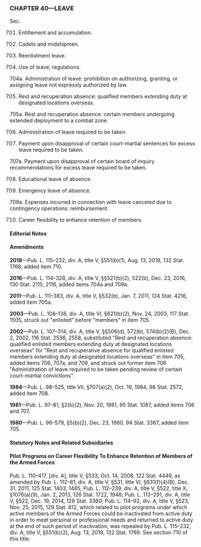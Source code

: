 ### **CHAPTER 40—LEAVE** ###

Sec.

701. Entitlement and accumulation.

702. Cadets and midshipmen.

703. Reenlistment leave.

704. Use of leave; regulations.

704a. Administration of leave: prohibition on authorizing, granting, or assigning leave not expressly authorized by law.

705. Rest and recuperation absence: qualified members extending duty at designated locations overseas.

705a. Rest and recuperation absence: certain members undergoing extended deployment to a combat zone.

706. Administration of leave required to be taken.

707. Payment upon disapproval of certain court-martial sentences for excess leave required to be taken.

707a. Payment upon disapproval of certain board of inquiry recommendations for excess leave required to be taken.

708. Educational leave of absence.

709. Emergency leave of absence.

709a. Expenses incurred in connection with leave canceled due to contingency operations: reimbursement.

710. Career flexibility to enhance retention of members.

#### **Editorial Notes** ####

#### Amendments ####

**2018**—Pub. L. 115–232, div. A, title V, §551(b)(1), Aug. 13, 2018, 132 Stat. 1768, added item 710.

**2016**—Pub. L. 114–328, div. A, title V, §§521(b)(2), 522(b), Dec. 23, 2016, 130 Stat. 2115, 2116, added items 704a and 709a.

**2011**—Pub. L. 111–383, div. A, title V, §532(b), Jan. 7, 2011, 124 Stat. 4216, added item 705a.

**2003**—Pub. L. 108–136, div. A, title VI, §621(b)(2), Nov. 24, 2003, 117 Stat. 1505, struck out "enlisted" before "members" in item 705.

**2002**—Pub. L. 107–314, div. A, title V, §§506(d), 572(b), 574(b)(2)(B), Dec. 2, 2002, 116 Stat. 2536, 2558, substituted "Rest and recuperation absence: qualified enlisted members extending duty at designated locations overseas" for "Rest and recuperative absence for qualified enlisted members extending duty at designated locations overseas" in item 705, added items 706, 707a, and 709, and struck out former item 706 "Administration of leave required to be taken pending review of certain court-martial convictions".

**1984**—Pub. L. 98–525, title VII, §707(a)(2), Oct. 19, 1984, 98 Stat. 2572, added item 708.

**1981**—Pub. L. 97–81, §2(b)(2), Nov. 20, 1981, 95 Stat. 1087, added items 706 and 707.

**1980**—Pub. L. 96–579, §5(b)(2), Dec. 23, 1980, 94 Stat. 3367, added item 705.

#### **Statutory Notes and Related Subsidiaries** ####

#### Pilot Programs on Career Flexibility To Enhance Retention of Members of the Armed Forces ####

Pub. L. 110–417, [div. A], title V, §533, Oct. 14, 2008, 122 Stat. 4449, as amended by Pub. L. 112–81, div. A, title V, §531, title VI, §631(f)(4)(B), Dec. 31, 2011, 125 Stat. 1403, 1465; Pub. L. 112–239, div. A, title V, §522, title X, §1076(a)(9), Jan. 2, 2013, 126 Stat. 1722, 1948; Pub. L. 113–291, div. A, title V, §522, Dec. 19, 2014, 128 Stat. 3360; Pub. L. 114–92, div. A, title V, §523, Nov. 25, 2015, 129 Stat. 812, which related to pilot programs under which active members of the Armed Forces could be inactivated from active duty in order to meet personal or professional needs and returned to active duty at the end of such period of inactivation, was repealed by Pub. L. 115–232, div. A, title V, §551(b)(2), Aug. 13, 2018, 132 Stat. 1769. See section 710 of this title.